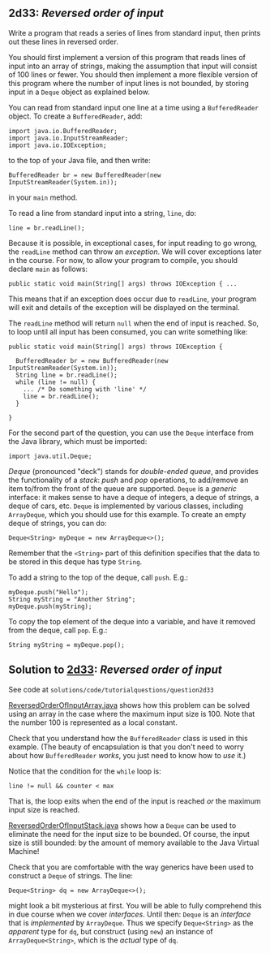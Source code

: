 
## 2d33: *Reversed order of input*

Write a program that reads a series of lines from standard input,
then prints out these lines in reversed order.

You should first implement a version of this program that reads lines of input into an array of strings,
making the assumption that input will consist of 100 lines or fewer.  You should then implement a more flexible
version of this program where the number of input lines is not bounded, by storing input in a `Deque` object
as explained below.

You can read from standard input one line at a time using a `BufferedReader` object.  To create a `BufferedReader`, add:

```
import java.io.BufferedReader;
import java.io.InputStreamReader;
import java.io.IOException;
```

to the top of your Java file, and then write:

```
BufferedReader br = new BufferedReader(new InputStreamReader(System.in));
```

in your `main` method.

To read a line from standard input into a string, `line`, do:

```
line = br.readLine();
```

Because it is possible, in exceptional cases, for input reading to go wrong, the `readLine` method can throw an *exception*.
We will cover exceptions later in the course.  For now, to allow your program to compile, you should declare `main` as follows:

```
public static void main(String[] args) throws IOException { ...
```

This means that if an exception does occur due to `readLine`, your program will exit and details of the exception will be displayed on the terminal.

The `readLine` method will return `null` when the end of input is reached.  So, to loop until all input has been consumed, you can
write something like:

```
public static void main(String[] args) throws IOException {

  BufferedReader br = new BufferedReader(new InputStreamReader(System.in));
  String line = br.readLine();
  while (line != null) {
    ... /* Do something with 'line' */
    line = br.readLine();
  }

}
```

For the second part of the question, you can use the `Deque` interface from the Java library, which must be imported:

```
import java.util.Deque;
```

*Deque* (pronounced "deck") stands for *double-ended queue*, and provides the functionality of a *stack*:
*push* and *pop* operations, to add/remove an item to/from the front of the queue are supported.
`Deque` is a *generic* interface: it makes sense to have a deque of integers, a deque of strings, a deque of cars, etc.
`Deque` is implemented by various classes, including `ArrayDeque`, which you should use for this example.
To create an empty deque of strings, you can do:

```
Deque<String> myDeque = new ArrayDeque<>();
```

Remember that the `<String>` part of this definition specifies that the data to be stored in this deque has type `String`.

To add a string to the top of the deque, call `push`.  E.g.:

```
myDeque.push("Hello");
String myString = "Another String";
myDeque.push(myString);
```

To copy the top element of the deque into a variable, and have it removed from the deque, call `pop`.  E.g.:

```
String myString = myDeque.pop();
```

## Solution to [2d33](../questions/2d33): *Reversed order of input*

See code at `solutions/code/tutorialquestions/question2d33`

[ReversedOrderOfInputArray.java](code/tutorialquestions/question2d33/ReversedOrderOfInputArray.java) shows how this problem can be solved
using an array in the case where the maximum input size is 100.  Note that the
number 100 is represented as a local constant.

Check that you understand how the `BufferedReader` class is used in this
example.  (The beauty of encapsulation is that you don't need to worry about how
`BufferedReader` *works*, you just need to know how to *use* it.)

Notice that the condition for the `while` loop is:

```
line != null && counter < max
```

That is, the loop exits when the end of the input is reached *or* the maximum input size is reached.

[ReversedOrderOfInputStack.java](code/tutorialquestions/question2d33/ReversedOrderOfInputStack.java) shows how a `Deque` can be used to
eliminate the need for the input size to be bounded.  Of course, the input size is still
bounded: by the amount of memory available to the Java Virtual Machine!

Check that you are comfortable with the way generics have been used to construct a
`Deque` of strings.  The line:

```
Deque<String> dq = new ArrayDeque<>();
```

might look a bit mysterious at first.  You will be able to fully comprehend this in due course when
we cover *interfaces*.  Until then: `Deque` is an *interface* that is *implemented*
by `ArrayDeque`.  Thus we specify `Deque<String>` as the *apparent* type for `dq`,
but construct (using `new`) an instance of `ArrayDeque<String>`, which is the *actual* type
of `dq`.
